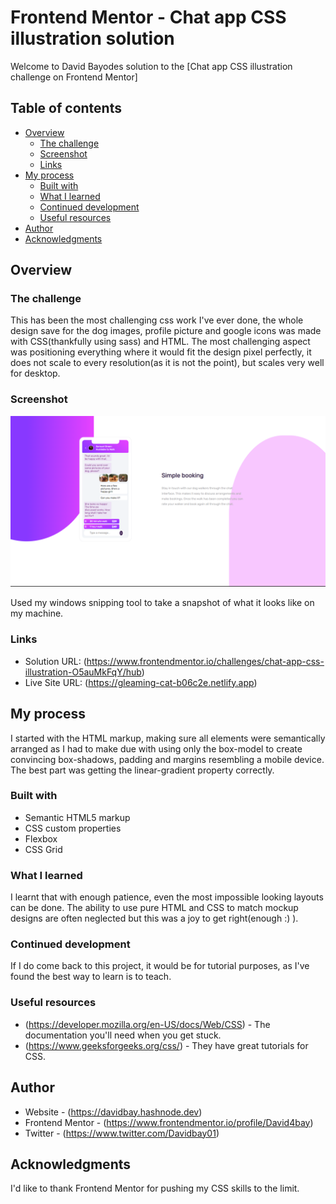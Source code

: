 # Frontend Mentor - Chat app CSS illustration solution

Welcome to David Bayodes solution to the [Chat app CSS illustration challenge on Frontend Mentor]

## Table of contents

- [Overview](#overview)
  - [The challenge](#the-challenge)
  - [Screenshot](#screenshot)
  - [Links](#links)
- [My process](#my-process)
  - [Built with](#built-with)
  - [What I learned](#what-i-learned)
  - [Continued development](#continued-development)
  - [Useful resources](#useful-resources)
- [Author](#author)
- [Acknowledgments](#acknowledgments)

## Overview

### The challenge

This has been the most challenging css work I've ever done, the whole design save for the dog images, profile picture and google icons was made with CSS(thankfully using sass) and HTML.
The most challenging aspect was positioning everything where it would fit the design pixel perfectly, it does not scale to every resolution(as it is not the point), but scales very well for desktop. 

### Screenshot

![](./Screenshot/Screenshot.PNG)

Used my windows snipping tool to take a snapshot of what it looks like on my machine.

### Links

- Solution URL: (https://www.frontendmentor.io/challenges/chat-app-css-illustration-O5auMkFqY/hub)
- Live Site URL: (https://gleaming-cat-b06c2e.netlify.app)

## My process

I started with the HTML markup, making sure all elements were semantically arranged as I had to make due with using only the box-model to create convincing box-shadows, padding and margins resembling a mobile device.
The best part was getting the linear-gradient property correctly.

### Built with

- Semantic HTML5 markup
- CSS custom properties
- Flexbox
- CSS Grid

### What I learned

I learnt that with enough patience, even the most impossible looking layouts can be done. The ability to use pure HTML and CSS to match mockup designs are often neglected but this was a joy to get right(enough :) ).


### Continued development

If I do come back to this project, it would be for tutorial purposes, as I've found the best way to learn is to teach.

### Useful resources

- (https://developer.mozilla.org/en-US/docs/Web/CSS) - The documentation you'll need when you get stuck.
- (https://www.geeksforgeeks.org/css/) - They have great tutorials for <span  class="red">CSS.</span>

## Author

- Website - (https://davidbay.hashnode.dev)
- Frontend Mentor - (https://www.frontendmentor.io/profile/David4bay)
- Twitter - (https://www.twitter.com/Davidbay01)

## Acknowledgments

I'd like to thank Frontend Mentor for pushing my CSS skills to the limit.